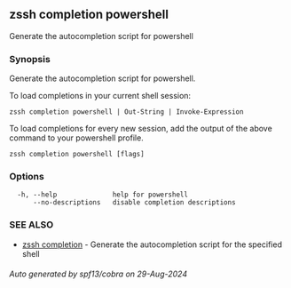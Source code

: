 ## zssh completion powershell

Generate the autocompletion script for powershell

### Synopsis

Generate the autocompletion script for powershell.

To load completions in your current shell session:

	zssh completion powershell | Out-String | Invoke-Expression

To load completions for every new session, add the output of the above command
to your powershell profile.


```
zssh completion powershell [flags]
```

### Options

```
  -h, --help              help for powershell
      --no-descriptions   disable completion descriptions
```

### SEE ALSO

* [zssh completion](../completion.md)	 - Generate the autocompletion script for the specified shell

###### Auto generated by spf13/cobra on 29-Aug-2024
